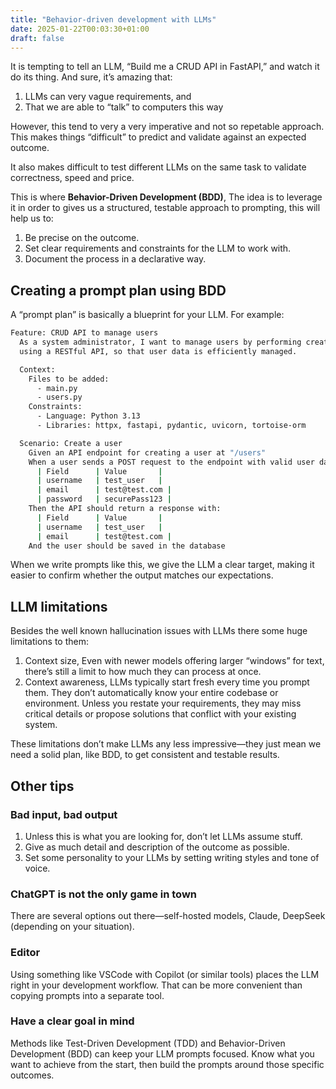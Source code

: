 ```yaml
---
title: "Behavior-driven development with LLMs"
date: 2025-01-22T00:03:30+01:00
draft: false
---
```


It is tempting to tell an LLM, “Build me a CRUD API in FastAPI,” and watch it do its thing. And sure, it’s amazing that:

1.	LLMs can very vague requirements, and
2.	 That we are able to “talk” to computers this way

However, this tend to very a very imperative and not so repetable approach. This makes things “difficult” to predict and validate against an expected outcome.

It also makes difficult to test different LLMs on the same task to validate correctness, speed and price.

This is where **Behavior-Driven Development (BDD)**, The idea is to leverage it in order to gives us a structured, testable approach to prompting, this will help us to:

1. Be precise on the outcome.
2. Set clear requirements and constraints for the LLM to work with.
3. Document the process in a declarative way.

## Creating a prompt plan using BDD

A “prompt plan” is basically a blueprint for your LLM. For example:

```bash
Feature: CRUD API to manage users
  As a system administrator, I want to manage users by performing create, read, update, and delete (CRUD) operations
  using a RESTful API, so that user data is efficiently managed.

  Context:
    Files to be added:
      - main.py
      - users.py
    Constraints:
      - Language: Python 3.13
      - Libraries: httpx, fastapi, pydantic, uvicorn, tortoise-orm

  Scenario: Create a user
    Given an API endpoint for creating a user at "/users"
    When a user sends a POST request to the endpoint with valid user data:
      | Field      | Value       |
      | username   | test_user   |
      | email      | test@test.com |
      | password   | securePass123 |
    Then the API should return a response with:
      | Field      | Value       |
      | username   | test_user   |
      | email      | test@test.com |
    And the user should be saved in the database
```

When we write prompts like this, we give the LLM a clear target, making it easier to confirm whether the output matches our expectations.

## LLM limitations

Besides the well known hallucination issues with LLMs there some huge limitations to them:

1. Context size, Even with newer models offering larger “windows” for text, there’s still a limit to how much they can process at once.
2. Context awareness, LLMs typically start fresh every time you prompt them. They don’t automatically know your entire codebase or environment. Unless you restate your requirements, they may miss critical details or propose solutions that conflict with your existing system.

These limitations don’t make LLMs any less impressive—they just mean we need a solid plan, like BDD, to get consistent and testable results. 

## Other tips

### Bad input, bad output

1. Unless this is what you are looking for, don’t let LLMs assume stuff.
2. Give as much detail and description of the outcome as possible.
3. Set some personality to your LLMs by setting writing styles and tone of voice.

### ChatGPT is not the only game in town

There are several options out there—self-hosted models, Claude, DeepSeek (depending on your situation).

### Editor

Using something like VSCode with Copilot (or similar tools) places the LLM right in your development workflow. That can be more convenient than copying prompts into a separate tool.

### Have a clear goal in mind

Methods like Test-Driven Development (TDD) and Behavior-Driven Development (BDD) can keep your LLM prompts focused. Know what you want to achieve from the start, then build the prompts around those specific outcomes.